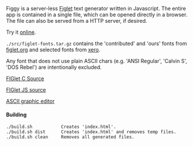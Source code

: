 Figgy is a server-less [Figlet](http://www.figlet.org/) text generator written in Javascript. The entire app is contained in a single file, which can be opened directly in a browser. The file can also be served from a HTTP server, if desired.

Try it [online](https://deverac.github.io/figgy/).

`./src/figlet-fonts.tar.gz` contains the 'contributed' and 'ours' fonts from [figlet.org](http://ftp.figlet.org/pub/figlet/fonts/) and selected fonts from [xero](https://github.com/xero/figlet-fonts/blob/master/Examples.md).

Any font that does not use plain ASCII chars (e.g. 'ANSI Regular', 'Calvin S', 'DOS Rebel') are intentionally excluded.

[FIGlet C Source](http://ftp.figlet.org/pub/figlet/)

[FIGlet JS source](https://github.com/patorjk/figlet.js/)

[ASCII graphic editor](http://www.jave.de/index.html)

#### Building

    ./build.sh           Creates 'index.html'.
    ./build.sh dist      Creates 'index.html' and removes temp files.
    ./build.sh clean     Removes all generated files.

